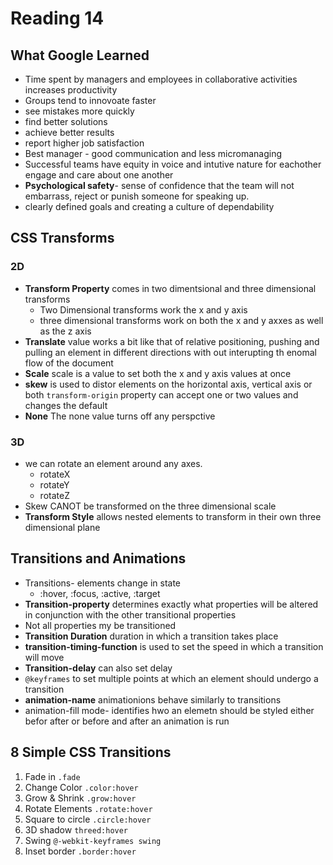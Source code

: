 # Reading 14
## What Google Learned

- Time spent by managers and employees in collaborative activities increases productivity
- Groups tend to innovoate faster
- see mistakes more quickly
- find better solutions
- achieve better results
- report higher job satisfaction
- Best manager - good communication and less micromanaging
- Successful teams have equity in voice and intutive nature for eachother engage and care about one another
- **Psychological safety**- sense of confidence that the team will not embarrass, reject or punish someone for speaking up.
- clearly defined goals and creating a culture of dependability

## CSS Transforms

### 2D
- **Transform Property** comes in two dimentsional and three dimensional transforms
  - Two Dimensional transforms work the x and y axis
  - three dimensional transforms work on both the x and y axxes as well as the z axis
- **Translate** value works a bit like that of relative positioning, pushing and pulling an element in different directions with out interupting th enomal flow of the document
- **Scale** scale is a value to set both the x and y axis values at once
- **skew** is used to distor elements on the horizontal axis, vertical axis or both
`transform-origin` property can accept one or two values and changes the default
- **None** The none value turns off any perspctive

### 3D

- we can rotate an element around any axes.
  - rotateX
  - rotateY
  - rotateZ
- Skew CANOT be transformed on the three dimensional scale
- **Transform Style** allows nested elements to transform in their own three dimensional plane 

## Transitions and Animations

- Transitions- elements change in state
  - :hover, :focus, :active, :target
- **Transition-property** determines exactly what properties will be altered in conjunction with the other transitional properties
- Not all properties my be transitioned
- **Transition Duration** duration in which a transition takes place
- **transition-timing-function** is used to set the speed in which a transition will move
- **Transition-delay** can also set delay
- `@keyframes` to set multiple points at which an element should undergo a transition
- **animation-name** animationions behave similarly to transitions
- animation-fill mode- identifies hwo an elemetn should be styled either befor after or before and after an animation is run

## 8 Simple CSS Transitions

1. Fade in `.fade`
2. Change Color `.color:hover`
3. Grow & Shrink `.grow:hover`
4. Rotate Elements `.rotate:hover`
5. Square to circle `.circle:hover`
6. 3D shadow `threed:hover`
7. Swing `@-webkit-keyframes swing`
8. Inset border `.border:hover`
